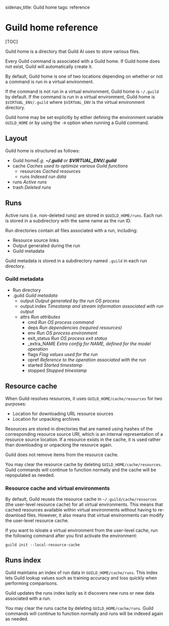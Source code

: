 sidenav_title: Guild home
tags: reference

# Guild home reference

[TOC]

Guild home is a directory that Guild AI uses to store various files.

Every Guild command is associated with a Guild home. If Guild home
does not exist, Guild will automatically create it.

By default, Guild home is one of two locations depending on whether or
not a command is run in a virtual environment.

If the command is not run in a virtual environment, Guild home is
`~/.guild` by default. If the command is run in a virtual environment,
Guild home is `$VIRTUAL_ENV/.guild` where `$VIRTUAL_ENV` is the
virtual environment directory.

Guild home may be set explicitly by either defining the environment
variable `GUILD_HOME` or by using the ``-H`` option when running a
Guild command.

## Layout

Guild home is structured as follows:

<div class="file-tree">
<ul>
<li class="is-folder open">Guild home<i>E.g. <strong>~/.guild</strong> or <strong>$VIRTUAL_ENV/.guild</strong></i>
<li class="is-folder open">cache <i>Caches used to optimize various Guild functions</i>
 <ul>
 <li class="is-folder">resources <i>Cached resources</i></li>
 <li class="is-folder">runs <i>Indexed run data</i></li>
 </ul>
</li>
<li class="is-folder">runs <i>Active runs</i></li>
<li class="is-folder">trash <i>Deleted runs</i></li>
</ul>
</div>

## Runs

Active runs (i.e. non-deleted runs) are stored in
`$GUILD_HOME/runs`. Each run is stored in a subdirectory with the same
name as the run ID.

Run directories contain all files associated with a run, including:

- Resource source links
- Output generated during the run
- Guild metadata

Guild metadata is stored in a subdirectory named `.guild` in each run
directory.

### Guild metadata

<div class="file-tree">
<ul>
<li class="is-folder open">Run directory
<li class="is-folder open">.guild <i>Guild metadata</i>
 <ul>
 <li class="is-file">output <i>Output generated by the run OS process</i></li>
 <li class="is-file">output.index <i>Timestamp and stream information associated with run output</i></li>
 <li class="is-folder open">attrs <i>Run attributes</i>
   <ul>
     <li class="is-file">cmd <i>Run OS process command</i></li>
     <li class="is-file">deps <i>Run dependencies (required resources)</i></li>
     <li class="is-file">env <i>Run OS process environment</i></li>
     <li class="is-file">exit_status <i>Run OS process exit status</i></li>
     <li class="is-file">_extra_NAME <i>Extra config for NAME, defined for the model operation</i></li>
     <li class="is-file">flags <i>Flag values used for the run</i></li>
     <li class="is-file">opref <i>Reference to the operation associated with the run</i></li>
     <li class="is-file">started <i>Started timestamp</i></li>
     <li class="is-file">stopped <i>Stopped timestamp</i></li>
   </ul>
 </li>
 </ul>
</li>
</ul>
</div>

## Resource cache

When Guild resolves resources, it uses `GUILD_HOME/cache/resources`
for two purposes:

- Location for downloading URL resource sources
- Location for unpacking archives

Resources are stored in directories that are named using hashes of the
corresponding resource source URI, which is an internal representation
of a resource source location. If a resource exists in the cache, it
is used rather than downloading or unpacking the resource again.

Guild does not remove items from the resource cache.

You may clear the resource cache by deleting
`GUILD_HOME/cache/resources`. Guild commands will continue to function
normally and the cache will be repopulated as needed.

### Resource cache and virtual environments

By default, Guild reuses the resource cache in
`~/.guild/cache/resources` (the user-level resource cache) for all
virtual environments. This means that cached resources available
within virtual environments without having to re-download
files. However, it also means that virtual environments can modify the
user-level resource cache.

If you want to isloate a virtual environment from the user-level
cache, run the following command after you first activate the
environment:

``` command
guild init --local-resource-cache
```

## Runs index

Guild maintains an index of run data in `GUILD_HOME/cache/runs`. This
index lets Guild lookup values such as training accuracy and loss
quickly when performing comparisons.

Guild updates the runs index lazily as it discovers new runs or new
data associated with a run.

You may clear the runs cache by deleting
`GUILD_HOME/cache/runs`. Guild commands will continue to function
normally and runs will be indexed again as needed.
